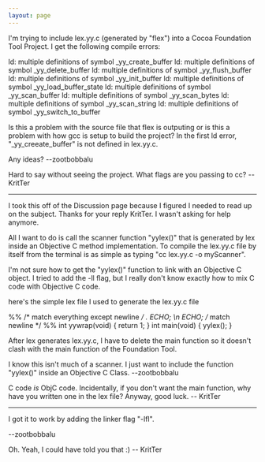 ```yaml
---
layout: page
---
```


I'm trying to include lex.yy.c (generated by "flex") into a Cocoa Foundation Tool Project. I get the following compile errors:

    
ld: multiple definitions of symbol _yy_create_buffer
ld: multiple definitions of symbol _yy_delete_buffer
ld: multiple definitions of symbol _yy_flush_buffer
ld: multiple definitions of symbol _yy_init_buffer
ld: multiple definitions of symbol _yy_load_buffer_state
ld: multiple definitions of symbol _yy_scan_buffer
ld: multiple definitions of symbol _yy_scan_bytes
ld: multiple definitions of symbol _yy_scan_string
ld: multiple definitions of symbol _yy_switch_to_buffer
 

Is this a problem with the source file that flex is outputing or is this a problem with how gcc is setup to build the project? In the first ld error, "_yy_creeate_buffer" is not defined in lex.yy.c. 

Any ideas? --zootbobbalu

Hard to say without seeing the project. What flags are you passing to cc? -- KritTer

----
I took this off of the Discussion page because I figured I needed to read up on the subject. Thanks for your reply KritTer. I wasn't asking for help anymore. 

All I want to do is call the scanner function "yylex()" that is generated by lex inside an Objective C method implementation. To compile the lex.yy.c file by itself from the terminal is as simple as typing "cc lex.yy.c -o myScanner". 

I'm not sure how to get the "yylex()" function to link with an Objective C object. I tried to add the -ll flag, but I really don't know exactly how to mix C code with Objective C code.


here's the simple lex file I used to generate the lex.yy.c file
    
%%
 /* match everything except newline */
. ECHO;
\n ECHO;
 /* match newline */
%%
int yywrap(void) {
return 1;
}
int main(void) {
yylex();
}

After lex generates lex.yy.c, I have to delete the main function so it doesn't clash with the main function of the Foundation Tool.

I know this isn't much of a scanner. I just want to include the function "yylex()" inside an Objective C Class. --zootbobbalu

C code *is* ObjC code. Incidentally, if you don't want the main function, why have you written one in the lex file? Anyway, good luck. -- KritTer

----

I got it to work by adding the linker flag "-lfl".  

--zootbobbalu

Oh. Yeah, I could have told you that :) -- KritTer
